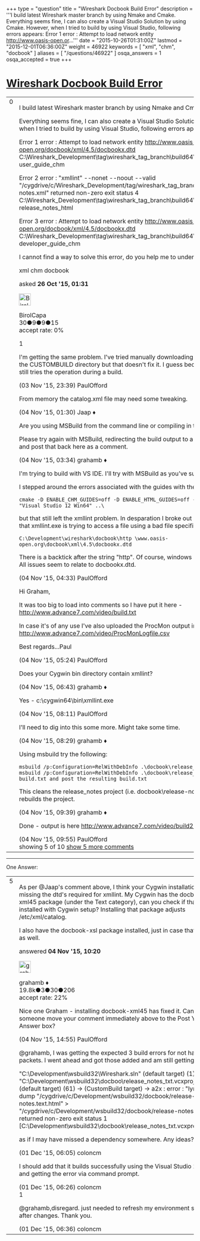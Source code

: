 +++
type = "question"
title = "Wireshark Docbook Build Error"
description = '''I build latest Wireshark master branch by using Nmake and Cmake.  Everything seems fine, I can also create a Visual Studio Solution by using Cmake. However, when I tried to build by using Visual Studio, following errors appears: Error 1 error : Attempt to load network entity http://www.oasis-open.or...'''
date = "2015-10-26T01:31:00Z"
lastmod = "2015-12-01T06:36:00Z"
weight = 46922
keywords = [ "xml", "chm", "docbook" ]
aliases = [ "/questions/46922" ]
osqa_answers = 1
osqa_accepted = true
+++

<div class="headNormal">

# [Wireshark Docbook Build Error](/questions/46922/wireshark-docbook-build-error)

</div>

<div id="main-body">

<div id="askform">

<table id="question-table" style="width:100%;"><colgroup><col style="width: 50%" /><col style="width: 50%" /></colgroup><tbody><tr class="odd"><td style="width: 30px; vertical-align: top"><div class="vote-buttons"><span id="post-46922-upvote" class="ajax-command post-vote up" rel="nofollow" title="I like this post (click again to cancel)"> </span><div id="post-46922-score" class="post-score" title="current number of votes">0</div><span id="post-46922-downvote" class="ajax-command post-vote down" rel="nofollow" title="I dont like this post (click again to cancel)"> </span> <span id="favorite-mark" class="ajax-command favorite-mark" rel="nofollow" title="mark/unmark this question as favorite (click again to cancel)"> </span><div id="favorite-count" class="favorite-count"></div></div></td><td><div id="item-right"><div class="question-body"><p>I build latest Wireshark master branch by using Nmake and Cmake.</p><p>Everything seems fine, I can also create a Visual Studio Solution by using Cmake. However, when I tried to build by using Visual Studio, following errors appears:</p><p>Error 1 error : Attempt to load network entity <a href="http://www.oasis-open.org/docbook/xml/4.5/docbookx.dtd">http://www.oasis-open.org/docbook/xml/4.5/docbookx.dtd</a> C:\Wireshark_Development\tag\wireshark_tag_branch\build64\docbook\CUSTOMBUILD user_guide_chm</p><p>Error 2 error : "xmllint" --nonet --noout --valid "/cygdrive/c/Wireshark_Development/tag/wireshark_tag_branch/build64/docbook/release-notes.xml" returned non-zero exit status 4 C:\Wireshark_Development\tag\wireshark_tag_branch\build64\docbook\a2x release_notes_html</p><p>Error 3 error : Attempt to load network entity <a href="http://www.oasis-open.org/docbook/xml/4.5/docbookx.dtd">http://www.oasis-open.org/docbook/xml/4.5/docbookx.dtd</a> C:\Wireshark_Development\tag\wireshark_tag_branch\build64\docbook\CUSTOMBUILD developer_guide_chm</p><p>I cannot find a way to solve this error, do you help me to understand what is happening?</p></div><div id="question-tags" class="tags-container tags"><span class="post-tag tag-link-xml" rel="tag" title="see questions tagged &#39;xml&#39;">xml</span> <span class="post-tag tag-link-chm" rel="tag" title="see questions tagged &#39;chm&#39;">chm</span> <span class="post-tag tag-link-docbook" rel="tag" title="see questions tagged &#39;docbook&#39;">docbook</span></div><div id="question-controls" class="post-controls"></div><div class="post-update-info-container"><div class="post-update-info post-update-info-user"><p>asked <strong>26 Oct '15, 01:31</strong></p><img src="https://secure.gravatar.com/avatar/6257a856e7271c04dd39469c7a5332ee?s=32&amp;d=identicon&amp;r=g" class="gravatar" width="32" height="32" alt="BirolCapa&#39;s gravatar image" /><p><span>BirolCapa</span><br />
<span class="score" title="30 reputation points">30</span><span title="9 badges"><span class="badge1">●</span><span class="badgecount">9</span></span><span title="9 badges"><span class="silver">●</span><span class="badgecount">9</span></span><span title="15 badges"><span class="bronze">●</span><span class="badgecount">15</span></span><br />
<span class="accept_rate" title="Rate of the user&#39;s accepted answers">accept rate:</span> <span title="BirolCapa has no accepted answers">0%</span></p></div></div><div id="comments-container-46922" class="comments-container"><span id="47210"></span><div id="comment-47210" class="comment"><div id="post-47210-score" class="comment-score">1</div><div class="comment-text"><p>I'm getting the same problem. I've tried manually downloading the docbookx.dtd file into the CUSTOMBUILD directory but that doesn't fix it. I guess because even if I do that cmake still tries the operation during a build.</p></div><div id="comment-47210-info" class="comment-info"><span class="comment-age">(03 Nov '15, 23:39)</span> <span class="comment-user userinfo">PaulOfford</span></div></div><span id="47215"></span><div id="comment-47215" class="comment"><div id="post-47215-score" class="comment-score"></div><div class="comment-text"><p>From memory the catalog.xml file may need some tweaking.</p></div><div id="comment-47215-info" class="comment-info"><span class="comment-age">(04 Nov '15, 01:30)</span> <span class="comment-user userinfo">Jaap ♦</span></div></div><span id="47224"></span><div id="comment-47224" class="comment"><div id="post-47224-score" class="comment-score"></div><div class="comment-text"><p>Are you using MSBuild from the command line or compiling in the VS IDE?</p><p>Please try again with MSBuild, redirecting the build output to a text file "2&gt;&amp;1 &gt; build.txt" and post that back here as a comment.</p></div><div id="comment-47224-info" class="comment-info"><span class="comment-age">(04 Nov '15, 03:34)</span> <span class="comment-user userinfo">grahamb ♦</span></div></div><span id="47229"></span><div id="comment-47229" class="comment"><div id="post-47229-score" class="comment-score"></div><div class="comment-text"><p>I'm trying to build with VS IDE. I'll try with MSBuild as you've suggested.</p><p>I stepped around the errors associated with the guides with the following:</p><pre><code>cmake -D ENABLE_CHM_GUIDES=off -D ENABLE_HTML_GUIDES=off -D ENABLE_PDF_GUIDES=off -G &quot;Visual Studio 12 Win64&quot; ..\</code></pre><p>but that still left the xmllint problem. In desparation I broke out procmon. What I found was that xmllint.exe is trying to access a file using a bad file specification:</p><pre><code>C:\Development\wireshark\docbook\http \www.oasis-open.org\docbook\xml\4.5\docbookx.dtd</code></pre><p>There is a backtick after the string "http". Of course, windows returns PATH NOT FOUND. All issues seem to relate to docbookx.dtd.</p></div><div id="comment-47229-info" class="comment-info"><span class="comment-age">(04 Nov '15, 04:33)</span> <span class="comment-user userinfo">PaulOfford</span></div></div><span id="47231"></span><div id="comment-47231" class="comment"><div id="post-47231-score" class="comment-score"></div><div class="comment-text"><p>Hi Graham,</p><p>It was too big to load into comments so I have put it here - <a href="http://www.advance7.com/video/build.txt">http://www.advance7.com/video/build.txt</a></p><p>In case it's of any use I've also uploaded the ProcMon output in CSV format - <a href="http://www.advance7.com/video/ProcMonLogfile.csv">http://www.advance7.com/video/ProcMonLogfile.csv</a></p><p>Best regards...Paul</p></div><div id="comment-47231-info" class="comment-info"><span class="comment-age">(04 Nov '15, 05:24)</span> <span class="comment-user userinfo">PaulOfford</span></div></div><span id="47233"></span><div id="comment-47233" class="comment not_top_scorer"><div id="post-47233-score" class="comment-score"></div><div class="comment-text"><p>Does your Cygwin bin directory contain xmllint?</p></div><div id="comment-47233-info" class="comment-info"><span class="comment-age">(04 Nov '15, 06:43)</span> <span class="comment-user userinfo">grahamb ♦</span></div></div><span id="47243"></span><div id="comment-47243" class="comment not_top_scorer"><div id="post-47243-score" class="comment-score"></div><div class="comment-text"><p>Yes - c:\cygwin64\bin\xmllint.exe</p></div><div id="comment-47243-info" class="comment-info"><span class="comment-age">(04 Nov '15, 08:11)</span> <span class="comment-user userinfo">PaulOfford</span></div></div><span id="47244"></span><div id="comment-47244" class="comment not_top_scorer"><div id="post-47244-score" class="comment-score"></div><div class="comment-text"><p>I'll need to dig into this some more. Might take some time.</p></div><div id="comment-47244-info" class="comment-info"><span class="comment-age">(04 Nov '15, 08:29)</span> <span class="comment-user userinfo">grahamb ♦</span></div></div><span id="47250"></span><div id="comment-47250" class="comment not_top_scorer"><div id="post-47250-score" class="comment-score"></div><div class="comment-text"><p>Using msbuild try the following:</p><pre><code>msbuild /p:Configuration=RelWithDebInfo .\docbook\release_notes_txt.vcxproj /t:clean
msbuild /p:Configuration=RelWithDebInfo .\docbook\release_notes_txt.vcxproj 2&gt;&amp;1 &gt; build.txt and post the resulting build.txt</code></pre><p>This cleans the release_notes project (i.e. docbook\release-notes.html and .txt) and then rebuilds the project.</p></div><div id="comment-47250-info" class="comment-info"><span class="comment-age">(04 Nov '15, 09:39)</span> <span class="comment-user userinfo">grahamb ♦</span></div></div><span id="47252"></span><div id="comment-47252" class="comment not_top_scorer"><div id="post-47252-score" class="comment-score"></div><div class="comment-text"><p>Done - output is here <a href="http://www.advance7.com/video/build2.txt">http://www.advance7.com/video/build2.txt</a></p></div><div id="comment-47252-info" class="comment-info"><span class="comment-age">(04 Nov '15, 09:55)</span> <span class="comment-user userinfo">PaulOfford</span></div></div></div><div id="comment-tools-46922" class="comment-tools"><span class="comments-showing"> showing 5 of 10 </span> <a href="#" class="show-all-comments-link">show 5 more comments</a></div><div class="clear"></div><div id="comment-46922-form-container" class="comment-form-container"></div><div class="clear"></div></div></td></tr></tbody></table>

------------------------------------------------------------------------

<div class="tabBar">

<span id="sort-top"></span>

<div class="headQuestions">

One Answer:

</div>

</div>

<span id="47255"></span>

<div id="answer-container-47255" class="answer accepted-answer">

<table style="width:100%;"><colgroup><col style="width: 50%" /><col style="width: 50%" /></colgroup><tbody><tr class="odd"><td style="width: 30px; vertical-align: top"><div class="vote-buttons"><span id="post-47255-upvote" class="ajax-command post-vote up" rel="nofollow" title="I like this post (click again to cancel)"> </span><div id="post-47255-score" class="post-score" title="current number of votes">5</div><span id="post-47255-downvote" class="ajax-command post-vote down" rel="nofollow" title="I dont like this post (click again to cancel)"> </span> <span class="accept-answer on" rel="nofollow" title="BirolCapa has selected this answer as the correct answer"> </span></div></td><td><div class="item-right"><div class="answer-body"><p>As per <span>@Jaap</span>'s comment above, I think your Cygwin installation is missing the dtd's required for xmllint. My Cygwin has the docbook-xml45 package (under the Text category), can you check if that's installed with Cygwin setup? Installing that package adjusts /etc/xml/catalog.</p><p>I also have the docbook-xsl package installed, just in case that's needed as well.</p></div><div class="answer-controls post-controls"></div><div class="post-update-info-container"><div class="post-update-info post-update-info-user"><p>answered <strong>04 Nov '15, 10:20</strong></p><img src="https://secure.gravatar.com/avatar/d2a7e24ca66604c749c7c88c1da8ff78?s=32&amp;d=identicon&amp;r=g" class="gravatar" width="32" height="32" alt="grahamb&#39;s gravatar image" /><p><span>grahamb ♦</span><br />
<span class="score" title="19834 reputation points"><span>19.8k</span></span><span title="3 badges"><span class="badge1">●</span><span class="badgecount">3</span></span><span title="30 badges"><span class="silver">●</span><span class="badgecount">30</span></span><span title="206 badges"><span class="bronze">●</span><span class="badgecount">206</span></span><br />
<span class="accept_rate" title="Rate of the user&#39;s accepted answers">accept rate:</span> <span title="grahamb has 274 accepted answers">22%</span></p></div></div><div id="comments-container-47255" class="comments-container"><span id="47268"></span><div id="comment-47268" class="comment"><div id="post-47268-score" class="comment-score"></div><div class="comment-text"><p>Nice one Graham - installing docbook-xml45 has fixed it. Can you or someone move your comment immediately above to the Post Your Answer box?</p></div><div id="comment-47268-info" class="comment-info"><span class="comment-age">(04 Nov '15, 14:55)</span> <span class="comment-user userinfo">PaulOfford</span></div></div><span id="48137"></span><div id="comment-48137" class="comment"><div id="post-48137-score" class="comment-score"></div><div class="comment-text"><p><span>@grahamb</span>, I was getting the expected 3 build errors for not having those packets. I went ahead and got those added and am still getting one:</p><p>"C:\Development\wsbuild32\Wireshark.sln" (default target) (1) -&gt; "C:\Development\wsbuild32\docboo\release_notes_txt.vcxproj.metaproj" (default target) (61) -&gt; (CustomBuild target) -&gt; a2x : error : "lynx" -dump "/cygdrive/c/Development/wsbuild32/docbook/release-notes.text.html" &gt; "/cygdrive/c/Development/wsbuild32/docbook/release-notes.text" returned non-zero exit status 1 [C:\Development\wsbuild32\docbook\release_notes_txt.vcxproj]"</p><p>as if I may have missed a dependency somewhere. Any ideas?</p></div><div id="comment-48137-info" class="comment-info"><span class="comment-age">(01 Dec '15, 06:05)</span> <span class="comment-user userinfo">coloncm</span></div></div><span id="48138"></span><div id="comment-48138" class="comment"><div id="post-48138-score" class="comment-score"></div><div class="comment-text"><p>I should add that it builds successfully using the Visual Studio 2013 IDE, and getting the error via command prompt.</p></div><div id="comment-48138-info" class="comment-info"><span class="comment-age">(01 Dec '15, 06:26)</span> <span class="comment-user userinfo">coloncm</span></div></div><span id="48140"></span><div id="comment-48140" class="comment"><div id="post-48140-score" class="comment-score">1</div><div class="comment-text"><p><span>@grahamb</span>,disregard. just needed to refresh my environment settings after changes. Thank you.</p></div><div id="comment-48140-info" class="comment-info"><span class="comment-age">(01 Dec '15, 06:36)</span> <span class="comment-user userinfo">coloncm</span></div></div></div><div id="comment-tools-47255" class="comment-tools"></div><div class="clear"></div><div id="comment-47255-form-container" class="comment-form-container"></div><div class="clear"></div></div></td></tr></tbody></table>

</div>

<div class="paginator-container-left">

</div>

</div>

</div>

